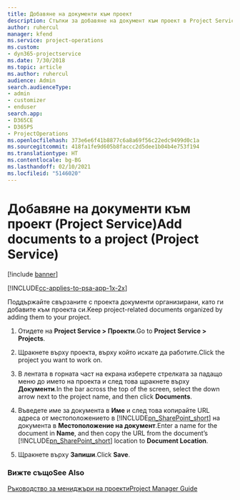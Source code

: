 ```yaml
---
title: Добавяне на документи към проект
description: Стъпки за добавяне на документ към проект в Project Service
author: ruhercul
manager: kfend
ms.service: project-operations
ms.custom:
- dyn365-projectservice
ms.date: 7/30/2018
ms.topic: article
ms.author: ruhercul
audience: Admin
search.audienceType:
- admin
- customizer
- enduser
search.app:
- D365CE
- D365PS
- ProjectOperations
ms.openlocfilehash: 373e6e6f41b8877c6a8a69f56c22edc9499d0c1a
ms.sourcegitcommit: 418fa1fe9d605b8faccc2d5dee1b04b4e753f194
ms.translationtype: HT
ms.contentlocale: bg-BG
ms.lasthandoff: 02/10/2021
ms.locfileid: "5146020"
---
```

# <a name="add-documents-to-a-project-project-service"></a><span data-ttu-id="ebf1e-103">Добавяне на документи към проект (Project Service)</span><span class="sxs-lookup"><span data-stu-id="ebf1e-103">Add documents to a project (Project Service)</span></span>

[!include [banner](../includes/psa-now-project-operations.md)]

[!INCLUDE[cc-applies-to-psa-app-1x-2x](../includes/cc-applies-to-psa-app-1x-2x.md)]

<span data-ttu-id="ebf1e-104">Поддържайте свързаните с проекта документи организирани, като ги добавите към проекта си.</span><span class="sxs-lookup"><span data-stu-id="ebf1e-104">Keep project-related documents organized by adding them to your project.</span></span>  
  
1. <span data-ttu-id="ebf1e-105">Отидете на **Project Service > Проекти**.</span><span class="sxs-lookup"><span data-stu-id="ebf1e-105">Go to **Project Service > Projects**.</span></span>  
  
2. <span data-ttu-id="ebf1e-106">Щракнете върху проекта, върху който искате да работите.</span><span class="sxs-lookup"><span data-stu-id="ebf1e-106">Click the project you want to work on.</span></span>  
  
3. <span data-ttu-id="ebf1e-107">В лентата в горната част на екрана изберете стрелката за падащо меню до името на проекта и след това щракнете върху **Документи**.</span><span class="sxs-lookup"><span data-stu-id="ebf1e-107">In the bar across the top of the screen, select the down arrow next to the project name, and then click **Documents**.</span></span>  
  
4. <span data-ttu-id="ebf1e-108">Въведете име за документа в **Име** и след това копирайте URL адреса от местоположението в [!INCLUDE[pn_SharePoint_short](../includes/pn-sharepoint-short.md)] на документа в **Местоположение на документ**.</span><span class="sxs-lookup"><span data-stu-id="ebf1e-108">Enter a name for the document in **Name**,  and then copy the URL from the document’s [!INCLUDE[pn_SharePoint_short](../includes/pn-sharepoint-short.md)] location to **Document Location**.</span></span>  
  
5. <span data-ttu-id="ebf1e-109">Щракнете върху **Запиши**.</span><span class="sxs-lookup"><span data-stu-id="ebf1e-109">Click **Save**.</span></span>  
  
### <a name="see-also"></a><span data-ttu-id="ebf1e-110">Вижте също</span><span class="sxs-lookup"><span data-stu-id="ebf1e-110">See Also</span></span>  
 [<span data-ttu-id="ebf1e-111">Ръководство за мениджъри на проекти</span><span class="sxs-lookup"><span data-stu-id="ebf1e-111">Project Manager Guide</span></span>](../psa/project-manager-guide.md)
